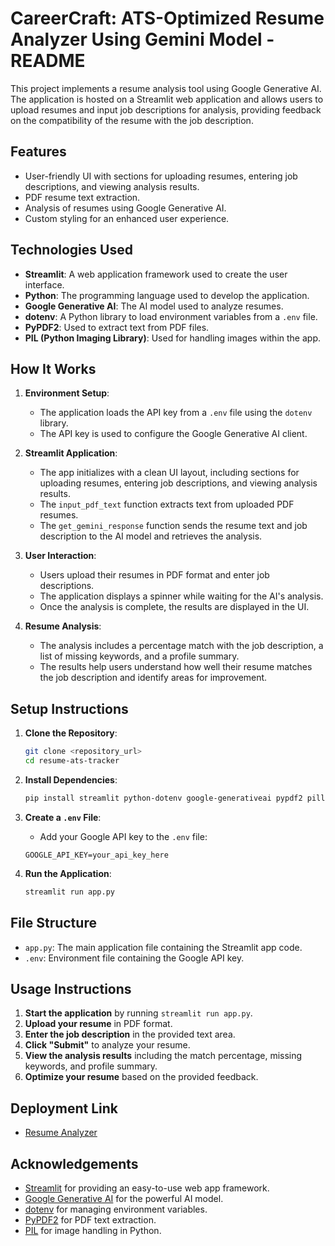 # CareerCraft: ATS-Optimized Resume Analyzer Using Gemini Model - README

This project implements a resume analysis tool using Google Generative AI. The application is hosted on a Streamlit web application and allows users to upload resumes and input job descriptions for analysis, providing feedback on the compatibility of the resume with the job description.

## Features

- User-friendly UI with sections for uploading resumes, entering job descriptions, and viewing analysis results.
- PDF resume text extraction.
- Analysis of resumes using Google Generative AI.
- Custom styling for an enhanced user experience.

## Technologies Used

- **Streamlit**: A web application framework used to create the user interface.
- **Python**: The programming language used to develop the application.
- **Google Generative AI**: The AI model used to analyze resumes.
- **dotenv**: A Python library to load environment variables from a `.env` file.
- **PyPDF2**: Used to extract text from PDF files.
- **PIL (Python Imaging Library)**: Used for handling images within the app.

## How It Works

1. **Environment Setup**:
    - The application loads the API key from a `.env` file using the `dotenv` library.
    - The API key is used to configure the Google Generative AI client.

2. **Streamlit Application**:
    - The app initializes with a clean UI layout, including sections for uploading resumes, entering job descriptions, and viewing analysis results.
    - The `input_pdf_text` function extracts text from uploaded PDF resumes.
    - The `get_gemini_response` function sends the resume text and job description to the AI model and retrieves the analysis.

3. **User Interaction**:
    - Users upload their resumes in PDF format and enter job descriptions.
    - The application displays a spinner while waiting for the AI's analysis.
    - Once the analysis is complete, the results are displayed in the UI.

4. **Resume Analysis**:
    - The analysis includes a percentage match with the job description, a list of missing keywords, and a profile summary.
    - The results help users understand how well their resume matches the job description and identify areas for improvement.

## Setup Instructions

1. **Clone the Repository**:
    ```sh
    git clone <repository_url>
    cd resume-ats-tracker
    ```

2. **Install Dependencies**:
    ```sh
    pip install streamlit python-dotenv google-generativeai pypdf2 pillow
    ```

3. **Create a `.env` File**:
    - Add your Google API key to the `.env` file:
    ```env
    GOOGLE_API_KEY=your_api_key_here
    ```

4. **Run the Application**:
    ```sh
    streamlit run app.py
    ```

## File Structure

- `app.py`: The main application file containing the Streamlit app code.
- `.env`: Environment file containing the Google API key.

## Usage Instructions

1. **Start the application** by running `streamlit run app.py`.
2. **Upload your resume** in PDF format.
3. **Enter the job description** in the provided text area.
4. **Click "Submit"** to analyze your resume.
5. **View the analysis results** including the match percentage, missing keywords, and profile summary.
6. **Optimize your resume** based on the provided feedback.

## Deployment Link
- [Resume Analyzer](https://resume-analyser-q098.onrender.com)

## Acknowledgements

- [Streamlit](https://streamlit.io/) for providing an easy-to-use web app framework.
- [Google Generative AI](https://developers.generativeai.google/) for the powerful AI model.
- [dotenv](https://pypi.org/project/python-dotenv/) for managing environment variables.
- [PyPDF2](https://pypi.org/project/PyPDF2/) for PDF text extraction.
- [PIL](https://pillow.readthedocs.io/en/stable/) for image handling in Python.
